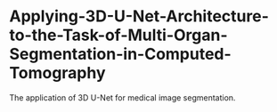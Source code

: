 # Applying-3D-U-Net-Architecture-to-the-Task-of-Multi-Organ-Segmentation-in-Computed-Tomography
The application of 3D U-Net for medical image segmentation.
